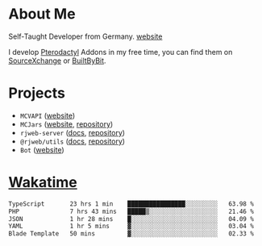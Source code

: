 # About Me

Self-Taught Developer from Germany. [website](https://rjansen.dev)

I develop [Pterodactyl](https://pterodactyl.io) Addons in my free time, you can find
them on [SourceXchange](https://www.sourcexchange.net/teams/356/profile) or [BuiltByBit](https://builtbybit.com/search/3078009).

# Projects

- `MCVAPI` ([website](https://versions.mcjars.app))
- `MCJars` ([website](https://mcjars.app), [repository](https://github.com/0x7d8/mcjar))
- `rjweb-server` ([docs](https://server.rjweb.dev), [repository](https://github.com/0x7d8/NPM_WEB-SERVER))
- `@rjweb/utils` ([docs](https://utils.rjweb.dev), [repository](https://github.com/0x7d8/rjweb-utils))
- `Bot` ([website](https://bot.rjns.dev))

# [Wakatime](https://wakatime.com/@0x7d8)

<!--START_SECTION:waka-->

```txt
TypeScript       23 hrs 1 min    ████████████████░░░░░░░░░   63.98 %
PHP              7 hrs 43 mins   █████▒░░░░░░░░░░░░░░░░░░░   21.46 %
JSON             1 hr 28 mins    █░░░░░░░░░░░░░░░░░░░░░░░░   04.09 %
YAML             1 hr 5 mins     ▓░░░░░░░░░░░░░░░░░░░░░░░░   03.04 %
Blade Template   50 mins         ▓░░░░░░░░░░░░░░░░░░░░░░░░   02.33 %
```

<!--END_SECTION:waka-->

